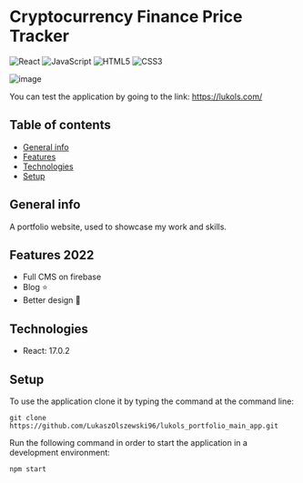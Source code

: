 # Cryptocurrency Finance Price Tracker

![React](https://img.shields.io/badge/react-%2320232a.svg?style=for-the-badge&logo=react&logoColor=%2361DAFB) ![JavaScript](https://img.shields.io/badge/javascript-%23323330.svg?style=for-the-badge&logo=javascript&logoColor=%23F7DF1E) ![HTML5](https://img.shields.io/badge/html5-%23E34F26.svg?style=for-the-badge&logo=html5&logoColor=white) ![CSS3](https://img.shields.io/badge/css3-%231572B6.svg?style=for-the-badge&logo=css3&logoColor=white)

![image](https://user-images.githubusercontent.com/57043892/151184196-ec7c1c3b-d255-4b49-a4fe-52fac885fed5.png)

You can test the application by going to the link: https://lukols.com/


## Table of contents

* [General info](#general-info)
* [Features](#features)
* [Technologies](#technologies)
* [Setup](#setup)

## General info
A portfolio website, used to showcase my work and skills. 

## Features 2022

* Full CMS on firebase 
* Blog ⭐
* Better design 🤖

## Technologies

* React: 17.0.2

## Setup

To use the application clone it by typing the command at the command line:

```git clone https://github.com/LukaszOlszewski96/lukols_portfolio_main_app.git```

Run the following command in order to start the application in a development environment:

```npm start```









